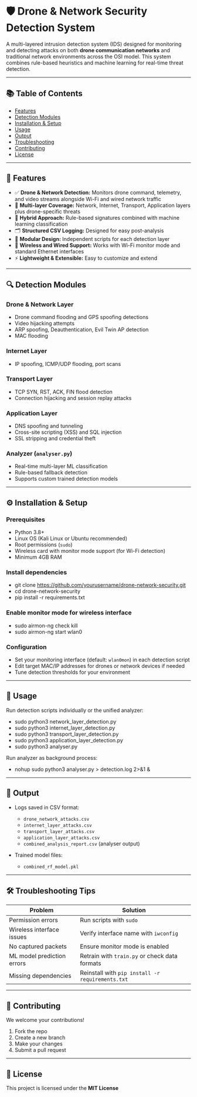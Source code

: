 # 🛡️ Drone & Network Security Detection System

A multi-layered intrusion detection system (IDS) designed for monitoring and detecting attacks on both **drone communication networks** and traditional network environments across the OSI model. This system combines rule-based heuristics and machine learning for real-time threat detection.

---

## 📚 Table of Contents

- [Features](#features)  
- [Detection Modules](#detection-modules)  
- [Installation & Setup](#installation--setup)  
- [Usage](#usage)  
- [Output](#output)  
- [Troubleshooting](#troubleshooting)  
- [Contributing](#contributing)  
- [License](#license)  

---

## 🚀 Features

- ✅ **Drone & Network Detection:** Monitors drone command, telemetry, and video streams alongside Wi-Fi and wired network traffic  
- 📡 **Multi-layer Coverage:** Network, Internet, Transport, Application layers plus drone-specific threats  
- 🧠 **Hybrid Approach:** Rule-based signatures combined with machine learning classification  
- 🗂️ **Structured CSV Logging:** Designed for easy post-analysis  
- 🧩 **Modular Design:** Independent scripts for each detection layer  
- 📶 **Wireless and Wired Support:** Works with Wi-Fi monitor mode and standard Ethernet interfaces  
- ⚡ **Lightweight & Extensible:** Easy to customize and extend  

---

## 🔍 Detection Modules

### Drone & Network Layer  
- Drone command flooding and GPS spoofing detections  
- Video hijacking attempts  
- ARP spoofing, Deauthentication, Evil Twin AP detection  
- MAC flooding  

### Internet Layer  
- IP spoofing, ICMP/UDP flooding, port scans  

### Transport Layer  
- TCP SYN, RST, ACK, FIN flood detection  
- Connection hijacking and session replay attacks  

### Application Layer  
- DNS spoofing and tunneling  
- Cross-site scripting (XSS) and SQL injection   
- SSL stripping and credential theft  

### Analyzer (`analyser.py`)  
- Real-time multi-layer ML classification  
- Rule-based fallback detection  
- Supports custom trained detection models  

---

## ⚙️ Installation & Setup

### Prerequisites

- Python 3.8+  
- Linux OS (Kali Linux or Ubuntu recommended)  
- Root permissions (`sudo`)  
- Wireless card with monitor mode support (for Wi-Fi detection)  
- Minimum 4GB RAM  

### Install dependencies

- git clone https://github.com/yourusername/drone-network-security.git
- cd drone-network-security
- pip install -r requirements.txt


### Enable monitor mode for wireless interface

- sudo airmon-ng check kill
- sudo airmon-ng start wlan0


### Configuration

- Set your monitoring interface (default: `wlan0mon`) in each detection script  
- Edit target MAC/IP addresses for drones or network devices if needed  
- Tune detection thresholds for your environment  

---

## 🧪 Usage

Run detection scripts individually or the unified analyzer:

- sudo python3 network_layer_detection.py
- sudo python3 internet_layer_detection.py
- sudo python3 transport_layer_detection.py
- sudo python3 application_layer_detection.py
- sudo python3 analyser.py


Run analyzer as background process:

- nohup sudo python3 analyser.py > detection.log 2>&1 &


---

## 📁 Output

- Logs saved in CSV format:  
  - `drone_network_attacks.csv`  
  - `internet_layer_attacks.csv`  
  - `transport_layer_attacks.csv`  
  - `application_layer_attacks.csv`  
  - `combined_analysis_report.csv` (analyser output)  

- Trained model files:  
  - `combined_rf_model.pkl`  

---

## 🛠️ Troubleshooting Tips

| Problem                  | Solution                                       |
|--------------------------|------------------------------------------------|
| Permission errors        | Run scripts with `sudo`                          |
| Wireless interface issues | Verify interface name with `iwconfig`           |
| No captured packets      | Ensure monitor mode is enabled                    |
| ML model prediction errors| Retrain with `train.py` or check data formats    |
| Missing dependencies     | Reinstall with `pip install -r requirements.txt`|

---

## 🤝 Contributing

We welcome your contributions!

1. Fork the repo  
2. Create a new branch  
3. Make your changes  
4. Submit a pull request  

---

## 📄 License

This project is licensed under the **MIT License**
